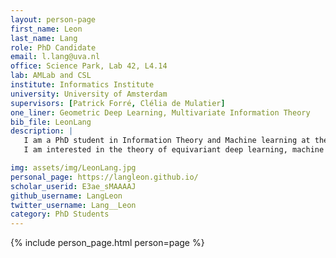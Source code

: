 ```yaml
---
layout: person-page
first_name: Leon
last_name: Lang
role: PhD Candidate
email: l.lang@uva.nl
office: Science Park, Lab 42, L4.14
lab: AMLab and CSL
institute: Informatics Institute
university: University of Amsterdam
supervisors: [Patrick Forré, Clélia de Mulatier]
one_liner: Geometric Deep Learning, Multivariate Information Theory
bib_file: LeonLang 
description: |
   I am a PhD student in Information Theory and Machine learning at the [Amsterdam Machine Learning Lab](/) (AMLab) and [Computational Science Lab](https://uva.computationalscience.nl/) (CSL).
   I am interested in the theory of equivariant deep learning, machine learning generally, and the foundations of multivariate information theory.

img: assets/img/LeonLang.jpg
personal_page: https://langleon.github.io/
scholar_userid: E3ae_sMAAAAJ
github_username: LangLeon
twitter_username: Lang__Leon
category: PhD Students 
---
```


{% include person_page.html person=page %}
